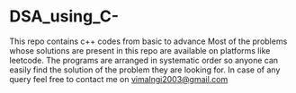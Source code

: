 # DSA_using_C-
This repo contains c++ codes from basic to advance
Most of the problems whose solutions are present in this repo are available on platforms like leetcode.
The programs are arranged in systematic order so anyone can easily find the solution of the problem they are looking for.
In case of any query feel free to contact me on vimalngi2003@gmail.com
